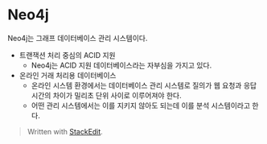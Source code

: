 # Neo4j

Neo4j는 그래프 데이터베이스 관리 시스템이다. 

* 트랜잭션 처리 중심의 ACID 지원
	* Neo4j는 ACID 지원 데이터베이스라는 자부심을 가지고 있다.
* 온라인 거래 처리용 데이터베이스
	* 온라인 시스템 환경에서는 데이터베이스 관리 시스템로 질의가 웹 요청과 응답 시간의 차이가 밀리초 단위 사이로 이루어져야 한다.
	* 어떤 관리 시스템에서는 이를 지키지 않아도 되는데 이를 분석 시스템이라고 한다. 

> Written with [StackEdit](https://stackedit.io/).
<!--stackedit_data:
eyJoaXN0b3J5IjpbLTE1NDU5NjMwNDYsLTYxMDg1NzA4NCwtMT
Q2NDA2NDg3Ml19
-->